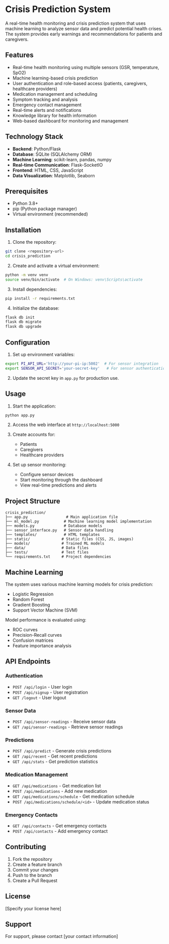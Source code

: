 # Crisis Prediction System

A real-time health monitoring and crisis prediction system that uses machine learning to analyze sensor data and predict potential health crises. The system provides early warnings and recommendations for patients and caregivers.

## Features

- Real-time health monitoring using multiple sensors (GSR, temperature, SpO2)
- Machine learning-based crisis prediction
- User authentication and role-based access (patients, caregivers, healthcare providers)
- Medication management and scheduling
- Symptom tracking and analysis
- Emergency contact management
- Real-time alerts and notifications
- Knowledge library for health information
- Web-based dashboard for monitoring and management

## Technology Stack

- **Backend**: Python/Flask
- **Database**: SQLite (SQLAlchemy ORM)
- **Machine Learning**: scikit-learn, pandas, numpy
- **Real-time Communication**: Flask-SocketIO
- **Frontend**: HTML, CSS, JavaScript
- **Data Visualization**: Matplotlib, Seaborn

## Prerequisites

- Python 3.8+
- pip (Python package manager)
- Virtual environment (recommended)

## Installation

1. Clone the repository:
```bash
git clone <repository-url>
cd crisis_prediction
```

2. Create and activate a virtual environment:
```bash
python -m venv venv
source venv/bin/activate  # On Windows: venv\Scripts\activate
```

3. Install dependencies:
```bash
pip install -r requirements.txt
```

4. Initialize the database:
```bash
flask db init
flask db migrate
flask db upgrade
```

## Configuration

1. Set up environment variables:
```bash
export PI_API_URL='http://your-pi-ip:5002'  # For sensor integration
export SENSOR_API_SECRET='your-secret-key'   # For sensor authentication
```

2. Update the secret key in `app.py` for production use.

## Usage

1. Start the application:
```bash
python app.py
```

2. Access the web interface at `http://localhost:5000`

3. Create accounts for:
   - Patients
   - Caregivers
   - Healthcare providers

4. Set up sensor monitoring:
   - Configure sensor devices
   - Start monitoring through the dashboard
   - View real-time predictions and alerts

## Project Structure

```
crisis_prediction/
├── app.py                 # Main application file
├── ml_model.py           # Machine learning model implementation
├── models.py             # Database models
├── sensor_interface.py   # Sensor data handling
├── templates/            # HTML templates
├── static/              # Static files (CSS, JS, images)
├── models/              # Trained ML models
├── data/                # Data files
├── tests/               # Test files
└── requirements.txt     # Project dependencies
```

## Machine Learning

The system uses various machine learning models for crisis prediction:
- Logistic Regression
- Random Forest
- Gradient Boosting
- Support Vector Machine (SVM)

Model performance is evaluated using:
- ROC curves
- Precision-Recall curves
- Confusion matrices
- Feature importance analysis

## API Endpoints

### Authentication
- `POST /api/login` - User login
- `POST /api/signup` - User registration
- `GET /logout` - User logout

### Sensor Data
- `POST /api/sensor-readings` - Receive sensor data
- `GET /api/sensor-readings` - Retrieve sensor readings

### Predictions
- `POST /api/predict` - Generate crisis predictions
- `GET /api/recent` - Get recent predictions
- `GET /api/stats` - Get prediction statistics

### Medication Management
- `GET /api/medications` - Get medication list
- `POST /api/medications` - Add new medication
- `GET /api/medications/schedule` - Get medication schedule
- `POST /api/medications/schedule/<id>` - Update medication status

### Emergency Contacts
- `GET /api/contacts` - Get emergency contacts
- `POST /api/contacts` - Add emergency contact

## Contributing

1. Fork the repository
2. Create a feature branch
3. Commit your changes
4. Push to the branch
5. Create a Pull Request

## License

[Specify your license here]

## Support

For support, please contact [your contact information] 